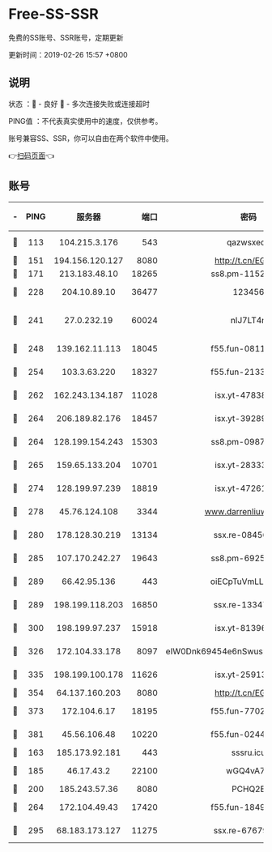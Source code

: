 # Free-SS-SSR

免费的SS账号、SSR账号，定期更新

更新时间：2019-02-26 15:57 +0800

## 说明

状态     ：🙂 - 良好 🙁 - 多次连接失败或连接超时

PING值   ：不代表真实使用中的速度，仅供参考。

账号兼容SS、SSR，你可以自由在两个软件中使用。

👉[扫码页面](https://liesauer.github.io/free-ss-ssr.github.io/)👈

## 账号

|-|PING|服务器|端口|密码|加密方式|区域|
|:----:|:----:|:-----:|-----:|:----:|:----:|:----:|
|🙂|113|104.215.3.176|543|qazwsxedc|aes-256-gcm|JP|
|🙂|151|194.156.120.127|8080|http://t.cn/EGJIyrl|rc4-md5|RU|
|🙂|171|213.183.48.10|18265|ss8.pm-11524914|rc4-md5|RU|
|🙂|228|204.10.89.10|36477|123456|aes-256-cfb|US|
|🙂|241|27.0.232.19|60024|nIJ7LT4n|xchacha20-ietf-poly1305|HK|
|🙂|248|139.162.11.113|18045|f55.fun-08116553|aes-256-cfb|SG|
|🙂|254|103.3.63.220|18327|f55.fun-21337727|aes-256-cfb|SG|
|🙂|262|162.243.134.187|11028|isx.yt-47838069|aes-256-cfb|US|
|🙂|264|206.189.82.176|18457|isx.yt-39289434|aes-256-cfb|SG|
|🙂|264|128.199.154.243|15303|ss8.pm-09872872|aes-256-cfb|SG|
|🙂|265|159.65.133.204|10701|isx.yt-28333827|aes-256-cfb|SG|
|🙂|274|128.199.97.239|18819|isx.yt-47261085|aes-256-cfb|SG|
|🙂|278|45.76.124.108|3344|www.darrenliuwei.com|aes-256-cfb|AU|
|🙂|280|178.128.30.219|13134|ssx.re-08456278|aes-256-cfb|SG|
|🙂|285|107.170.242.27|19643|ss8.pm-69252395|aes-256-cfb|US|
|🙂|289|66.42.95.136|443|oiECpTuVmLLxk4Ts|aes-256-cfb|US|
|🙂|289|198.199.118.203|16850|ssx.re-13347864|aes-256-cfb|US|
|🙂|300|198.199.97.237|15918|isx.yt-81396209|aes-256-cfb|US|
|🙂|326|172.104.33.178|8097|eIW0Dnk69454e6nSwuspv9DmS201tQ0D|aes-256-cfb|SG|
|🙂|335|198.199.100.178|11626|isx.yt-25913168|aes-256-cfb|US|
|🙂|354|64.137.160.203|8080|http://t.cn/EGJIyrl|rc4-md5|CA|
|🙂|373|172.104.6.17|18195|f55.fun-77023354|aes-256-cfb|US|
|🙂|381|45.56.106.48|10220|f55.fun-02447573|aes-256-cfb|US|
|🙂|163|185.173.92.181|443|sssru.icu|rc4-md5|RU|
|🙂|185|46.17.43.2|22100|wGQ4vA7D|aes-256-gcm|RU|
|🙂|200|185.243.57.36|8080|PCHQ2E|rc4-md5|US|
|🙂|264|172.104.49.43|17420|f55.fun-18495556|aes-256-cfb|SG|
|🙂|295|68.183.173.127|11275|ssx.re-67679470|aes-256-cfb|US|
